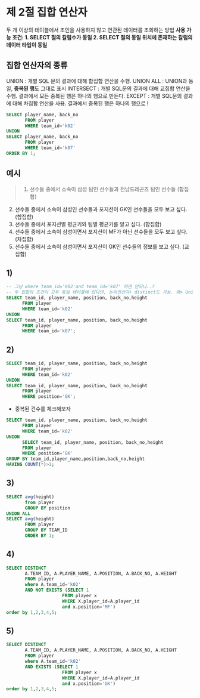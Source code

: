 # 제 2절 집합 연산자
두 개 이상의 테이블에서 조인을 사용하지 않고 연관된 데이터를 조회하는 방법
**사용 가능 조건: 1. SELECT 절의 칼럼수가 동일 2. SELECT 절의 동일 위치에 존재하는 칼럼의 데이터 타입이 동일**
## 집합 연산자의 종류
UNION : 개별 SQL 문의 결과에 대해 합집합 연산을 수행.
UNION ALL : UNION과 동일, **중복된 행**도 그대로 표시
INTERSECT : 개별 SQL문의 결과에 대해 교집합 연산을 수행. 결과에서 모든 중복된 행은 하나의 행으로 만든다.
EXCEPT : 개별 SQL문의 결과에 대해 차집합 연산을 사용. 결과에서 중복된 행은 하나의 행으로 !
```sql
SELECT player_name, back_no
       FROM player
       WHERE team_id='k02'
UNION
SELECT player_name, back_no
       FROM player
       WHERE team_id='k07'
ORDER BY 1;
```
## 예시
> 1) 선수들 중에서 소속이 삼성 팀인 선수들과 전남드레곤즈 팀인 선수들 (합집합)
  2) 선수들 중에서 소속이 삼성인 선수들과 포지션이 GK인 선수들을 모두 보고 싶다. (합집합)
  3) 선수들 중에서 포지션별 평균키와 팀별 평균키를 알고 싶다. (합집합)
  4) 선수들 중에서 소속이 삼성이면서 포지션이 MF가 아닌 선수들을 모두 보고 싶다. (차집합)
  5) 선수들 중에서 소속이 삼성이면서 포지션이 GK인 선수들의 정보를 보고 싶다. (교집합)

## 1)
```sql
-- 그냥 where team_id='k02'and team_id='k07' 하면 안되나..?
-- 두 집합의 조건이 모두 동일 테이블에 있다면, 논리연산자+ distinct도 가능. 왜> Union은 중복 제외
SELECT team_id, player_name, position, back_no,height
      FROM player
      WHERE team_id='k02'
UNION
SELECT team_id, player_name, position, back_no,height
      FROM player
      WHERE team_id='k07';
```

## 2)
```sql
SELECT team_id, player_name, position, back_no,height
      FROM player
      WHERE team_id='k02'
UNION
SELECT team_id, player_name, position, back_no,height
      FROM player
      WHERE position='GK';
```
*  중복된 건수를 체크해보자
```sql
SELECT team_id, player_name, position, back_no,height
      FROM player
      WHERE team_id='k02'
UNION
      SELECT team_id, player_name, position, back_no,height
      FROM player
      WHERE position='GK'
GROUP BY team_id,player_name,position,back_no,height
HAVING COUNT(*)>1;
```
## 3)
```sql
SELECT avg(height)
       from player
       GROUP BY position
UNION ALL
SELECT avg(height)
       FROM player
       GROUP BY TEAM_ID
       ORDER BY 1;
```
## 4)
```sql
SELECT DISTINCT
       A.TEAM_ID, A.PLAYER_NAME, A.POSITION, A.BACK_NO, A.HEIGHT
       FROM player
       where A.team_id='k02'
       AND NOT EXISTS (SELECT 1
                     FROM player x
                     WHERE X.player_id=A.player_id
                     and x.position='MF')
order by 1,2,3,4,5;
```
## 5)
```sql
SELECT DISTINCT
       A.TEAM_ID, A.PLAYER_NAME, A.POSITION, A.BACK_NO, A.HEIGHT
       FROM player
       where A.team_id='k02'
       AND EXISTS (SELECT 1
                     FROM player x
                     WHERE X.player_id=A.player_id
                     and x.position='GK')
order by 1,2,3,4,5;
```